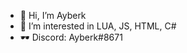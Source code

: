 - 👋 Hi, I’m Ayberk
- 👀 I’m interested in LUA, JS, HTML, C#
- 🕶 Discord: Ayberk#8671

<!---
AyberkRs/AyberkRs is a ✨ special ✨ repository because its `README.md` (this file) appears on your GitHub profile.
You can click the Preview link to take a look at your changes.
--->
